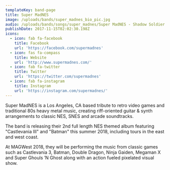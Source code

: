 ```yaml
---
templateKey: band-page
title: Super MadNES
image: /uploads/bands/super_madnes_bio_pic.jpg
audio: /uploads/bands/songs/super_madnes/Super MadNES - Shadow Soldier -Ninja Gaiden - Arcade-.mp3
publishDate: 2017-11-15T02:02:30.198Z
icons:
  - icon: fab fa-facebook
    title: Facebook
    url: 'https://facebook.com/supermadnes'
  - icon: fas fa-compass
    title: Website
    url: 'http://www.supermadnes.com/'
  - icon: fab fa-twitter
    title: Twitter
    url: 'https://twitter.com/supermadnes'
  - icon: fab fa-instagram
    title: Instagram
    url: 'https://instagram.com/supermadnes/'
---
```

Super MadNES is a Los Angeles, CA based tribute to retro video games and traditional 80s heavy metal music, creating riff-oriented guitar & synth arrangements to classic NES, SNES and arcade soundtracks.

The band is releasing their 2nd full length NES themed album featuring "Castlevania III" and "Batman" this summer 2018, including tours in the east and west coast.

At MAGWest 2018, they will be performing the music from classic games such as Castlevania 3, Batman, Double Dragon, Ninja Gaiden, Megaman X and Super Ghouls ’N Ghost along with an action fueled pixelated visual show.
